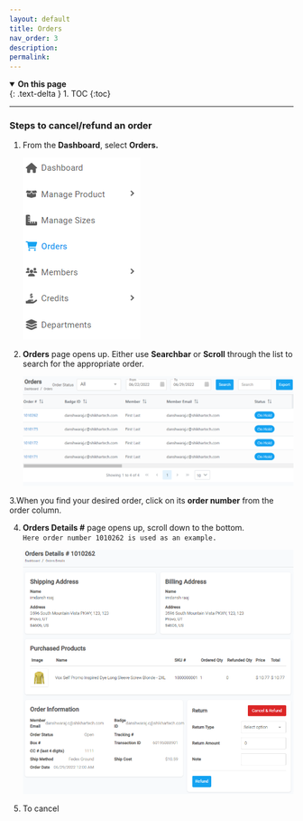 ```yaml
---
layout: default
title: Orders
nav_order: 3
description:
permalink:
---
```


<details open markdown="block">
  <summary>
    <b>On this page</b>
  </summary>
  {: .text-delta }
1. TOC
{:toc}
</details>

---

### Steps to cancel/refund an order

1. From the **Dashboard**, select **Orders.**

   ![order_dashboard](../../images/orders/order_dashboard.png)

2. **Orders** page opens up. Either use **Searchbar** or **Scroll** through the list to search for the appropriate order.

   ![order_page](../../images/orders/order_page.png)

3.When you find your desired order, click on its **order number** from the order column.

4. **Orders Details #** page opens up, scroll down to the bottom.<br> `Here order number 1010262 is used as an example.`

   ![orders_details](../../images/orders/order_detail.png)

5. To cancel
